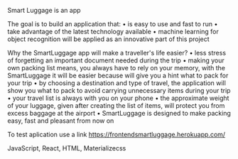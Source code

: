 Smart Luggage is an app


The goal is to build an application that:
• is easy to use and fast to run
• take advantage of the latest technology available
• machine learning for object recognition will be applied as an innovative part of this project

Why the SmartLuggage app will make a traveller's life easier?
• less stress of forgetting an important document needed during the trip
• making your own packing list means, you always have to rely on your memory, with the SmartLuggage it will be easier because will give you a hint what to pack for your trip
• by choosing a destination and type of travel, the application will show you what to pack to avoid carrying unnecessary items during your trip
• your travel list is always with you on your phone
• the approximate weight of your luggage, given after creating the list of items, will protect you from excess baggage at the airport
• SmartLuggage is designed to make packing easy, fast and pleasant from now on


To test aplication use a link https://frontendsmartluggage.herokuapp.com/ 

JavaScript, React, HTML, Materializecss
